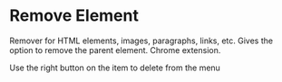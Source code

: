 # Remove Element

Remover for HTML elements, images, paragraphs, links, etc. Gives the option to remove the parent element. Chrome extension.

Use the right button on the item to delete from the menu